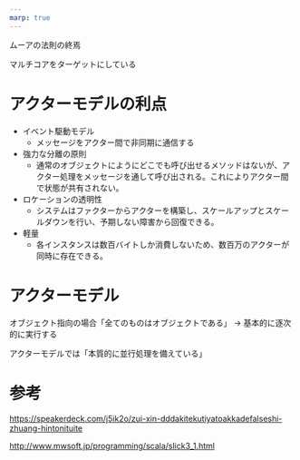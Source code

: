 ```yaml
---
marp: true
---
```


ムーアの法則の終焉

マルチコアをターゲットにしている

# アクターモデルの利点

- イベント駆動モデル
  - メッセージをアクター間で非同期に通信する
- 強力な分離の原則
  - 通常のオブジェクトにようにどこでも呼び出せるメソッドはないが、アクター処理をメッセージを通して呼び出される。これによりアクター間で状態が共有されない。
- ロケーションの透明性
  - システムはファクターからアクターを構築し、スケールアップとスケールダウンを行い、予期しない障害から回復できる。
- 軽量
  - 各インスタンスは数百バイトしか消費しないため、数百万のアクターが同時に存在できる。

# アクターモデル

オブジェクト指向の場合「全てのものはオブジェクトである」
-> 基本的に逐次的に実行する

アクターモデルでは「本質的に並行処理を備えている」

# 参考

https://speakerdeck.com/j5ik2o/zui-xin-dddakitekutiyatoakkadefalseshi-zhuang-hintonituite

http://www.mwsoft.jp/programming/scala/slick3_1.html
